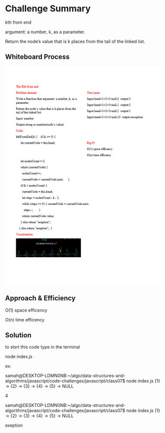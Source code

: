 # Challenge Summary
<!-- Description of the challenge -->
kth from end

argument: a number, k, as a parameter.

Return the node’s value that is k places from the tail of the linked list.


## Whiteboard Process
<!-- Embedded whiteboard image -->
![](./KthFromEnd.png)

## Approach & Efficiency
<!-- What approach did you take? Why? What is the Big O space/time for this approach? -->

O(1) space efficency

O(n) time efficency

## Solution
<!-- Show how to run your code, and examples of it in action -->
to stsrt this code type in the terminal

node index.js

ex:

samah@DESKTOP-LDMN0NB:~/algo/data-structures-and-algorithms/javascript/code-challenges/javascript/class07$ node index.js
{1} -> {2} -> {3} -> {4} -> {5} -> NULL

4

samah@DESKTOP-LDMN0NB:~/algo/data-structures-and-algorithms/javascript/code-challenges/javascript/class07$ node index.js
{1} -> {2} -> {3} -> {4} -> {5} -> NULL

exeption
